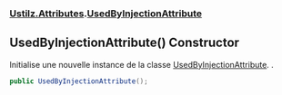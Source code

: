 ### [Ustilz.Attributes](Ustilz.Attributes.md 'Ustilz.Attributes').[UsedByInjectionAttribute](Ustilz.Attributes.UsedByInjectionAttribute.md 'Ustilz.Attributes.UsedByInjectionAttribute')

## UsedByInjectionAttribute() Constructor

Initialise une nouvelle instance de la classe [UsedByInjectionAttribute](Ustilz.Attributes.UsedByInjectionAttribute.md 'Ustilz.Attributes.UsedByInjectionAttribute'). .

```csharp
public UsedByInjectionAttribute();
```